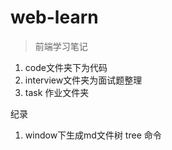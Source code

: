# web-learn
> 前端学习笔记

1. code文件夹下为代码
2. interview文件夹为面试题整理
3. task 作业文件夹


纪录

1. window下生成md文件树   tree 命令 

